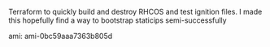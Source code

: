 Terraform to quickly build and destroy RHCOS and test ignition files. I made this hopefully find a way to bootstrap staticips semi-successfully


ami: ami-0bc59aaa7363b805d
